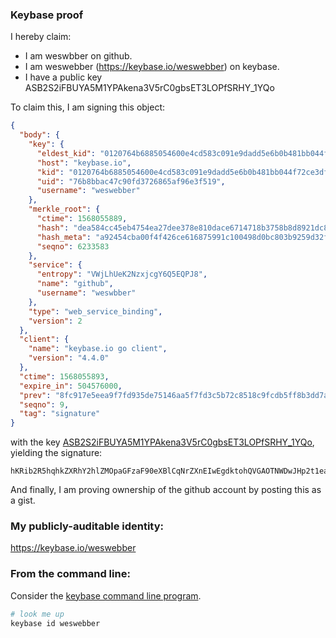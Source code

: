 ### Keybase proof

I hereby claim:

  * I am weswbber on github.
  * I am weswebber (https://keybase.io/weswebber) on keybase.
  * I have a public key ASB2S2iFBUYA5M1YPAkena3V5rC0gbsET3LOPfSRHY_1YQo

To claim this, I am signing this object:

```json
{
  "body": {
    "key": {
      "eldest_kid": "0120764b6885054600e4cd583c091e9dadd5e6b0b481bb044f72ce3df4911d8ff5610a",
      "host": "keybase.io",
      "kid": "0120764b6885054600e4cd583c091e9dadd5e6b0b481bb044f72ce3df4911d8ff5610a",
      "uid": "76b8bbac47c90fd3726865af96e3f519",
      "username": "weswebber"
    },
    "merkle_root": {
      "ctime": 1568055889,
      "hash": "dea584cc45eb4754ea27dee378e810dace6714718b3758b8d8921dc819c628ff39bd5b589aa12547fd5728999aa0b39c72f42c4523c0a86aef107594f4d83738",
      "hash_meta": "a92454cba00f4f426ce616875991c100498d0bc803b9259d32f6aeb8217c35ee",
      "seqno": 6233583
    },
    "service": {
      "entropy": "VWjLhUeK2NzxjcgY6Q5EQPJ8",
      "name": "github",
      "username": "weswbber"
    },
    "type": "web_service_binding",
    "version": 2
  },
  "client": {
    "name": "keybase.io go client",
    "version": "4.4.0"
  },
  "ctime": 1568055893,
  "expire_in": 504576000,
  "prev": "8fc917e5eea9f7fd935de75146aa5f7fd3c5b72c8518c9fcdb5ff8b3dd7a7e48",
  "seqno": 9,
  "tag": "signature"
}
```

with the key [ASB2S2iFBUYA5M1YPAkena3V5rC0gbsET3LOPfSRHY_1YQo](https://keybase.io/weswebber), yielding the signature:

```
hKRib2R5hqhkZXRhY2hlZMOpaGFzaF90eXBlCqNrZXnEIwEgdktohQVGAOTNWDwJHp2t1eawtIG7BE9yzj30kR2P9WEKp3BheWxvYWTESpcCCcQgj8kX5e6p9/2TXedRRqpff9PFtyyFGMn821/4s916fkjEIGlY31thaY8vqfcwiDOn+3aZZQ4WadunmKwSqy9Bbe29AgHCo3NpZ8RAS/g4EPHiV6WXarODYGUsgeqrLDJxemZSIdmTvUmkzWBRENtYOQZZzzhgrm6jveSyA5o1HWdsNELtwExNwKKTBKhzaWdfdHlwZSCkaGFzaIKkdHlwZQildmFsdWXEIPfmrNqLVGXWUV+PJRsmV+epGG6fdIQD389TIDwx/jDro3RhZ80CAqd2ZXJzaW9uAQ==

```

And finally, I am proving ownership of the github account by posting this as a gist.

### My publicly-auditable identity:

https://keybase.io/weswebber

### From the command line:

Consider the [keybase command line program](https://keybase.io/download).

```bash
# look me up
keybase id weswebber
```
